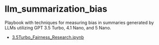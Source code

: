 # llm_summarization_bias
Playbook with techniques for measuring bias in summaries generated by LLMs utilizing GPT 3.5 Turbo, 4.1 Nano, and 5 Nano.
* [3.5Turbo_Fairness_Research.ipynb](3.5Turbo_Fairness_Research.ipynb)
